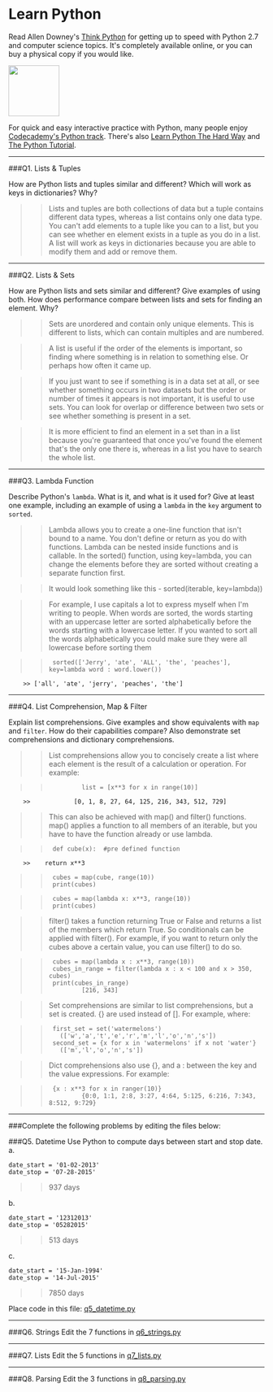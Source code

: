 # Learn Python

Read Allen Downey's [Think Python](http://www.greenteapress.com/thinkpython/) for getting up to speed with Python 2.7 and computer science topics. It's completely available online, or you can buy a physical copy if you would like.

<a href="http://www.greenteapress.com/thinkpython/"><img src="img/think_python.png" style="width: 100px;" target="_blank"></a>

For quick and easy interactive practice with Python, many people enjoy [Codecademy's Python track](http://www.codecademy.com/en/tracks/python). There's also [Learn Python The Hard Way](http://learnpythonthehardway.org/book/) and [The Python Tutorial](https://docs.python.org/2/tutorial/).

---

###Q1. Lists &amp; Tuples

How are Python lists and tuples similar and different? Which will work as keys in dictionaries? Why?

>> Lists and tuples are both collections of data but a tuple contains different data types, whereas a list contains only one data type. You can't add elements to a tuple like you can to a list, but you can see whether en element exists in a tuple as you do in a list. A list will work as keys in dictionaries because you are able to modify them and add or remove them.

---

###Q2. Lists &amp; Sets

How are Python lists and sets similar and different? Give examples of using both. How does performance compare between lists and sets for finding an element. Why?

>> Sets are unordered and contain only unique elements. This is different to lists, which can contain multiples and are numbered. 

>> A list is useful if the order of the elements is important, so finding where something is in relation to something else. Or perhaps how often it came up.

>> If you just want to see if something is in a data set at all, or see whether something occurs in two datasets but the order or number of times it appears is not important, it is useful to use sets. You can look for overlap or difference between two sets or see whether something is present in a set.

>> It is more efficient to find an element in a set than in a list because you're guaranteed that once you've found the element that's the only one there is, whereas in a list you have to search the whole list. 

---

###Q3. Lambda Function

Describe Python's `lambda`. What is it, and what is it used for? Give at least one example, including an example of using a `lambda` in the `key` argument to `sorted`.

>> Lambda allows you to create a one-line function that isn't bound to a name. You don't define or return as you do with functions. Lambda can be nested inside functions and is callable. In the sorted() function, using key=lambda, you can change the elements before they are sorted without creating a separate function first.

>> It would look something like this - sorted(iterable, key=lambda))

>>For example, I use capitals a lot to express myself when I'm writing to people. When words are sorted, the words starting with an uppercase letter are sorted alphabetically before the words starting with a lowercase letter. If you wanted to sort all the words alphabetically you could make sure they were all lowercase before sorting them

>>      sorted(['Jerry', 'ate', 'ALL', 'the', 'peaches'], key=lambda word : word.lower())
        >> ['all', 'ate', 'jerry', 'peaches', 'the']
---

###Q4. List Comprehension, Map &amp; Filter

Explain list comprehensions. Give examples and show equivalents with `map` and `filter`. How do their capabilities compare? Also demonstrate set comprehensions and dictionary comprehensions.

>> List comprehensions allow you to concisely create a list where each element is the result of a calculation or operation. 
>> For example:

>>              list = [x**3 for x in range(10)]
        >>            [0, 1, 8, 27, 64, 125, 216, 343, 512, 729]

>> This can also be achieved with map() and filter() functions. map() applies a function to all members of an iterable, but you have to have the function already or use lambda.

>>      def cube(x):  #pre defined function
        >>    return x**3

>>      cubes = map(cube, range(10))
>>      print(cubes)

>>      cubes = map(lambda x: x**3, range(10))
>>      print(cubes)

>>filter() takes a function returning True or False and returns a list of the members which return True. So conditionals can be applied with filter(). For example, if you want to return only the cubes above a certain value, you can use filter() to do so.

>>      cubes = map(lambda x : x**3, range(10))
>>      cubes_in_range = filter(lambda x : x < 100 and x > 350, cubes)
>>      print(cubes_in_range)
>>              [216, 343]

>>Set comprehensions are similar to list comprehensions, but a set is created. {} are used instead of []. For example, where:

>>      first_set = set('watermelons')
>>        (['w','a','t','e','r','m','l','o','n','s'])
>>      second_set = {x for x in 'watermelons' if x not 'water'}
>>        (['m','l','o','n','s'])

>>Dict comprehensions also use {}, and a : between the key and the value expressions. For example:

>>      {x : x**3 for x in ranger(10)}
>>              {0:0, 1:1, 2:8, 3:27, 4:64, 5:125, 6:216, 7:343, 8:512, 9:729}


        


        

---

###Complete the following problems by editing the files below:

###Q5. Datetime
Use Python to compute days between start and stop date.   
a.  

```
date_start = '01-02-2013'    
date_stop = '07-28-2015'
```

>> 937 days

b.  
```
date_start = '12312013'  
date_stop = '05282015'  
```

>> 513 days

c.  
```
date_start = '15-Jan-1994'      
date_stop = '14-Jul-2015'  
```

>> 7850 days

Place code in this file: [q5_datetime.py](python/q5_datetime.py)

---

###Q6. Strings
Edit the 7 functions in [q6_strings.py](python/q6_strings.py)

---

###Q7. Lists
Edit the 5 functions in [q7_lists.py](python/q7_lists.py)

---

###Q8. Parsing
Edit the 3 functions in [q8_parsing.py](python/q8_parsing.py)





